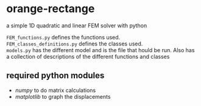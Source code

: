 # orange-rectange   
a simple 1D quadratic and linear FEM solver with python   


`FEM_functions.py` defines the functions used.   
`FEM_classes_definitions.py` defines the classes used.   
`models.py` has the different model and is the file that hould be run. Also has a collection of descriptions of the different functions and classes   


## required python modules   

- *numpy* to do matrix calculations   
- *matplotlib* to graph the displacements   

